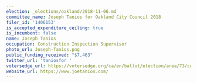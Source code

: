 ```yaml
---
election: _elections/oakland/2018-11-06.md
committee_name: Joseph Tanios for Oakland City Council 2018
filer_id: '1406153'
is_accepted_expenditure_ceiling: true
is_incumbent: false
name: Joseph Tanios
occupation: Construction Inspection Supervisor
photo_url: Joseph-Tanios.png
public_funding_received: "$7,463"
twitter_url: 'taniosfor '
votersedge_url: https://votersedge.org/ca/en/ballot/election/area/73/contests/contest/17340/candidate/139761?&county=alameda%20county&election_authority_id=1
website_url: https://www.joetanios.com/
---
```

